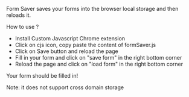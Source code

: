 Form Saver saves your forms into the browser local storage and then reloads it.

How to use ?

- Install Custom Javascript Chrome extension
- Click on cjs icon, copy paste the content of formSaver.js 
- Click on Save button and reload the page
- Fill in your form and click on "save form" in the right bottom corner
- Reload the page and click on "load form" in the right bottom corner

Your form should be filled in!

Note: it does not support cross domain storage